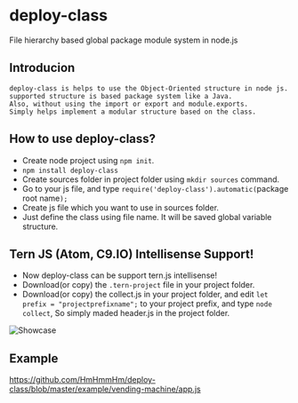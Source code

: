 # deploy-class

File hierarchy based global package module system in node.js

## Introducion

```
deploy-class is helps to use the Object-Oriented structure in node js.
supported structure is based package system like a Java.
Also, without using the import or export and module.exports.
Simply helps implement a modular structure based on the class.
```

## How to use deploy-class?

- Create node project using `npm init`.
- `npm install deploy-class`
- Create sources folder in project folder using `mkdir sources` command.
- Go to your js file, and type `require('deploy-class').automatic(`package root name`);`
- Create js file which you want to use in sources folder.
- Just define the class using file name. It will be saved global variable structure.

## Tern JS (Atom, C9.IO) Intellisense Support!

- Now deploy-class can be support tern.js intellisense!
- Download(or copy) the `.tern-project` file in your project folder.
- Download(or copy) the collect.js in your project folder, and edit `let prefix = "projectprefixname";` to your project prefix, and type `node collect`, So simply maded header.js in the project folder.

![Showcase](http://i.imgur.com/gSHLx3Y.gif)

## Example

<https://github.com/HmHmmHm/deploy-class/blob/master/example/vending-machine/app.js>
